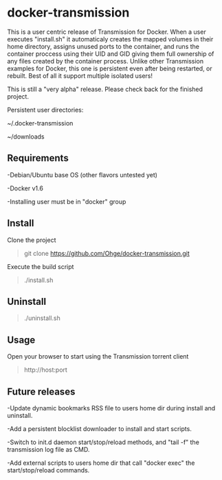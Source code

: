 # docker-transmission
This is a user centric release of Transmission for Docker. When a user executes "install.sh" it automaticaly creates the mapped volumes in their home directory, assigns unused ports to the container, and runs the container proccess using their UID and GID giving them full ownership of any files created by the container process. Unlike other Transmission examples for Docker, this one is persistent even after being restarted, or rebuilt. Best of all it support multiple isolated users!

This is still a "very alpha" release. Please check back for the finished project.

Persistent user directories:

~/.docker-transmission

~/downloads

## Requirements
-Debian/Ubuntu base OS (other flavors untested yet)

-Docker v1.6

-Installing user must be in "docker" group

## Install
Clone the project
> git clone https://github.com/Ohge/docker-transmission.git

Execute the build script
> ./install.sh

## Uninstall
> ./uninstall.sh

## Usage
Open your browser to start using the Transmission torrent client
> http://host:port

## Future releases
-Update dynamic bookmarks RSS file to users home dir during install and uninstall.

-Add a persistent blocklist downloader to install and start scripts.

-Switch to init.d daemon start/stop/reload methods, and "tail -f" the transmission log file as CMD.

-Add external scripts to users home dir that call "docker exec" the start/stop/reload commands.
